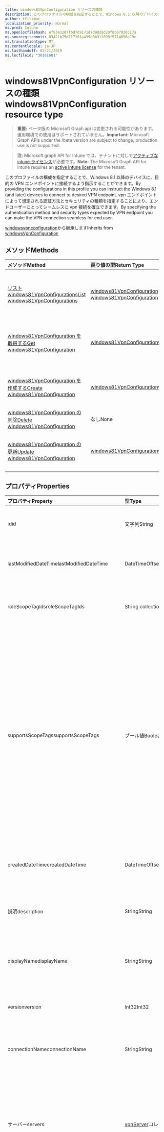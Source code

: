 ```yaml
---
title: windows81VpnConfiguration リソースの種類
description: このプロファイルの構成を指定することで、Windows 8.1 以降のデバイスに、目的の VPN エンドポイントに接続するよう指示することができます。 vpn エンドポイントによって想定される認証方法とセキュリティの種類を指定することにより、エンドユーザーにとってシームレスに vpn 接続を確立できます。
author: tfitzmac
localization_priority: Normal
ms.prod: Intune
ms.openlocfilehash: ef93e3207fbd7d9171d7d9d28d20f8b07936517a
ms.sourcegitcommit: 03421b75d717101a499e0b311890f5714056e29e
ms.translationtype: MT
ms.contentlocale: ja-JP
ms.lasthandoff: 02/21/2019
ms.locfileid: "30161601"
---
```

# <a name="windows81vpnconfiguration-resource-type"></a><span data-ttu-id="c1e88-104">windows81VpnConfiguration リソースの種類</span><span class="sxs-lookup"><span data-stu-id="c1e88-104">windows81VpnConfiguration resource type</span></span>

> <span data-ttu-id="c1e88-105">**重要:** ベータ版の Microsoft Graph api は変更される可能性があります。運用環境での使用はサポートされていません。</span><span class="sxs-lookup"><span data-stu-id="c1e88-105">**Important:** Microsoft Graph APIs under the /beta version are subject to change; production use is not supported.</span></span>

> <span data-ttu-id="c1e88-106">**注:** Microsoft graph API for Intune では、テナントに対して[アクティブな intune ライセンス](https://go.microsoft.com/fwlink/?linkid=839381)が必要です。</span><span class="sxs-lookup"><span data-stu-id="c1e88-106">**Note:** The Microsoft Graph API for Intune requires an [active Intune license](https://go.microsoft.com/fwlink/?linkid=839381) for the tenant.</span></span>

<span data-ttu-id="c1e88-107">このプロファイルの構成を指定することで、Windows 8.1 以降のデバイスに、目的の VPN エンドポイントに接続するよう指示することができます。</span><span class="sxs-lookup"><span data-stu-id="c1e88-107">By providing the configurations in this profile you can instruct the Windows 8.1 (and later) devices to connect to desired VPN endpoint.</span></span> <span data-ttu-id="c1e88-108">vpn エンドポイントによって想定される認証方法とセキュリティの種類を指定することにより、エンドユーザーにとってシームレスに vpn 接続を確立できます。</span><span class="sxs-lookup"><span data-stu-id="c1e88-108">By specifying the authentication method and security types expected by VPN endpoint you can make the VPN connection seamless for end user.</span></span>


<span data-ttu-id="c1e88-109">[windowsvpnconfiguration](../resources/intune-deviceconfig-windowsvpnconfiguration.md)から継承します</span><span class="sxs-lookup"><span data-stu-id="c1e88-109">Inherits from [windowsVpnConfiguration](../resources/intune-deviceconfig-windowsvpnconfiguration.md)</span></span>

## <a name="methods"></a><span data-ttu-id="c1e88-110">メソッド</span><span class="sxs-lookup"><span data-stu-id="c1e88-110">Methods</span></span>
|<span data-ttu-id="c1e88-111">メソッド</span><span class="sxs-lookup"><span data-stu-id="c1e88-111">Method</span></span>|<span data-ttu-id="c1e88-112">戻り値の型</span><span class="sxs-lookup"><span data-stu-id="c1e88-112">Return Type</span></span>|<span data-ttu-id="c1e88-113">説明</span><span class="sxs-lookup"><span data-stu-id="c1e88-113">Description</span></span>|
|:---|:---|:---|
|[<span data-ttu-id="c1e88-114">リスト windows81VpnConfigurations</span><span class="sxs-lookup"><span data-stu-id="c1e88-114">List windows81VpnConfigurations</span></span>](../api/intune-deviceconfig-windows81vpnconfiguration-list.md)|<span data-ttu-id="c1e88-115">[windows81VpnConfiguration](../resources/intune-deviceconfig-windows81vpnconfiguration.md)コレクション</span><span class="sxs-lookup"><span data-stu-id="c1e88-115">[windows81VpnConfiguration](../resources/intune-deviceconfig-windows81vpnconfiguration.md) collection</span></span>|<span data-ttu-id="c1e88-116">[windows81VpnConfiguration](../resources/intune-deviceconfig-windows81vpnconfiguration.md)オブジェクトのプロパティとリレーションシップをリストします。</span><span class="sxs-lookup"><span data-stu-id="c1e88-116">List properties and relationships of the [windows81VpnConfiguration](../resources/intune-deviceconfig-windows81vpnconfiguration.md) objects.</span></span>|
|[<span data-ttu-id="c1e88-117">windows81VpnConfiguration を取得する</span><span class="sxs-lookup"><span data-stu-id="c1e88-117">Get windows81VpnConfiguration</span></span>](../api/intune-deviceconfig-windows81vpnconfiguration-get.md)|[<span data-ttu-id="c1e88-118">windows81VpnConfiguration</span><span class="sxs-lookup"><span data-stu-id="c1e88-118">windows81VpnConfiguration</span></span>](../resources/intune-deviceconfig-windows81vpnconfiguration.md)|<span data-ttu-id="c1e88-119">[windows81VpnConfiguration](../resources/intune-deviceconfig-windows81vpnconfiguration.md)オブジェクトのプロパティとリレーションシップを読み取ります。</span><span class="sxs-lookup"><span data-stu-id="c1e88-119">Read properties and relationships of the [windows81VpnConfiguration](../resources/intune-deviceconfig-windows81vpnconfiguration.md) object.</span></span>|
|[<span data-ttu-id="c1e88-120">windows81VpnConfiguration を作成する</span><span class="sxs-lookup"><span data-stu-id="c1e88-120">Create windows81VpnConfiguration</span></span>](../api/intune-deviceconfig-windows81vpnconfiguration-create.md)|[<span data-ttu-id="c1e88-121">windows81VpnConfiguration</span><span class="sxs-lookup"><span data-stu-id="c1e88-121">windows81VpnConfiguration</span></span>](../resources/intune-deviceconfig-windows81vpnconfiguration.md)|<span data-ttu-id="c1e88-122">新しい[windows81VpnConfiguration](../resources/intune-deviceconfig-windows81vpnconfiguration.md)オブジェクトを作成します。</span><span class="sxs-lookup"><span data-stu-id="c1e88-122">Create a new [windows81VpnConfiguration](../resources/intune-deviceconfig-windows81vpnconfiguration.md) object.</span></span>|
|[<span data-ttu-id="c1e88-123">windows81VpnConfiguration の削除</span><span class="sxs-lookup"><span data-stu-id="c1e88-123">Delete windows81VpnConfiguration</span></span>](../api/intune-deviceconfig-windows81vpnconfiguration-delete.md)|<span data-ttu-id="c1e88-124">なし</span><span class="sxs-lookup"><span data-stu-id="c1e88-124">None</span></span>|<span data-ttu-id="c1e88-125">[windows81VpnConfiguration](../resources/intune-deviceconfig-windows81vpnconfiguration.md)を削除します。</span><span class="sxs-lookup"><span data-stu-id="c1e88-125">Deletes a [windows81VpnConfiguration](../resources/intune-deviceconfig-windows81vpnconfiguration.md).</span></span>|
|[<span data-ttu-id="c1e88-126">windows81VpnConfiguration の更新</span><span class="sxs-lookup"><span data-stu-id="c1e88-126">Update windows81VpnConfiguration</span></span>](../api/intune-deviceconfig-windows81vpnconfiguration-update.md)|[<span data-ttu-id="c1e88-127">windows81VpnConfiguration</span><span class="sxs-lookup"><span data-stu-id="c1e88-127">windows81VpnConfiguration</span></span>](../resources/intune-deviceconfig-windows81vpnconfiguration.md)|<span data-ttu-id="c1e88-128">[windows81VpnConfiguration](../resources/intune-deviceconfig-windows81vpnconfiguration.md)オブジェクトのプロパティを更新します。</span><span class="sxs-lookup"><span data-stu-id="c1e88-128">Update the properties of a [windows81VpnConfiguration](../resources/intune-deviceconfig-windows81vpnconfiguration.md) object.</span></span>|

## <a name="properties"></a><span data-ttu-id="c1e88-129">プロパティ</span><span class="sxs-lookup"><span data-stu-id="c1e88-129">Properties</span></span>
|<span data-ttu-id="c1e88-130">プロパティ</span><span class="sxs-lookup"><span data-stu-id="c1e88-130">Property</span></span>|<span data-ttu-id="c1e88-131">型</span><span class="sxs-lookup"><span data-stu-id="c1e88-131">Type</span></span>|<span data-ttu-id="c1e88-132">説明</span><span class="sxs-lookup"><span data-stu-id="c1e88-132">Description</span></span>|
|:---|:---|:---|
|<span data-ttu-id="c1e88-133">id</span><span class="sxs-lookup"><span data-stu-id="c1e88-133">id</span></span>|<span data-ttu-id="c1e88-134">文字列</span><span class="sxs-lookup"><span data-stu-id="c1e88-134">String</span></span>|<span data-ttu-id="c1e88-135">エンティティのキー。</span><span class="sxs-lookup"><span data-stu-id="c1e88-135">Key of the entity.</span></span> <span data-ttu-id="c1e88-136">[deviceConfiguration](../resources/intune-deviceconfig-deviceconfiguration.md) から継承します</span><span class="sxs-lookup"><span data-stu-id="c1e88-136">Inherited from [deviceConfiguration](../resources/intune-deviceconfig-deviceconfiguration.md)</span></span>|
|<span data-ttu-id="c1e88-137">lastModifiedDateTime</span><span class="sxs-lookup"><span data-stu-id="c1e88-137">lastModifiedDateTime</span></span>|<span data-ttu-id="c1e88-138">DateTimeOffset</span><span class="sxs-lookup"><span data-stu-id="c1e88-138">DateTimeOffset</span></span>|<span data-ttu-id="c1e88-139">オブジェクトが最後に変更された DateTime。</span><span class="sxs-lookup"><span data-stu-id="c1e88-139">DateTime the object was last modified.</span></span> <span data-ttu-id="c1e88-140">[deviceConfiguration](../resources/intune-deviceconfig-deviceconfiguration.md) から継承します</span><span class="sxs-lookup"><span data-stu-id="c1e88-140">Inherited from [deviceConfiguration](../resources/intune-deviceconfig-deviceconfiguration.md)</span></span>|
|<span data-ttu-id="c1e88-141">roleScopeTagIds</span><span class="sxs-lookup"><span data-stu-id="c1e88-141">roleScopeTagIds</span></span>|<span data-ttu-id="c1e88-142">String collection</span><span class="sxs-lookup"><span data-stu-id="c1e88-142">String collection</span></span>|<span data-ttu-id="c1e88-143">このエンティティインスタンスの範囲タグのリスト。</span><span class="sxs-lookup"><span data-stu-id="c1e88-143">List of Scope Tags for this Entity instance.</span></span> <span data-ttu-id="c1e88-144">[deviceConfiguration](../resources/intune-deviceconfig-deviceconfiguration.md) から継承します</span><span class="sxs-lookup"><span data-stu-id="c1e88-144">Inherited from [deviceConfiguration](../resources/intune-deviceconfig-deviceconfiguration.md)</span></span>|
|<span data-ttu-id="c1e88-145">supportsScopeTags</span><span class="sxs-lookup"><span data-stu-id="c1e88-145">supportsScopeTags</span></span>|<span data-ttu-id="c1e88-146">ブール値</span><span class="sxs-lookup"><span data-stu-id="c1e88-146">Boolean</span></span>|<span data-ttu-id="c1e88-147">基になるデバイス構成がスコープタグの割り当てをサポートしているかどうかを示します。</span><span class="sxs-lookup"><span data-stu-id="c1e88-147">Indicates whether or not the underlying Device Configuration supports the assignment of scope tags.</span></span> <span data-ttu-id="c1e88-148">この値が false である場合、ScopeTags プロパティへの割り当ては許可されません。エンティティは、スコープを持つユーザーには表示されません。</span><span class="sxs-lookup"><span data-stu-id="c1e88-148">Assigning to the ScopeTags property is not allowed when this value is false and entities will not be visible to scoped users.</span></span> <span data-ttu-id="c1e88-149">これは Silverlight で作成された従来のポリシーに対して実行され、Azure ポータルでポリシーを削除して再作成することによって解決できます。</span><span class="sxs-lookup"><span data-stu-id="c1e88-149">This occurs for Legacy policies created in Silverlight and can be resolved by deleting and recreating the policy in the Azure Portal.</span></span> <span data-ttu-id="c1e88-150">このプロパティは読み取りのみ可能です。</span><span class="sxs-lookup"><span data-stu-id="c1e88-150">This property is read-only.</span></span> <span data-ttu-id="c1e88-151">[deviceConfiguration](../resources/intune-deviceconfig-deviceconfiguration.md) から継承します</span><span class="sxs-lookup"><span data-stu-id="c1e88-151">Inherited from [deviceConfiguration](../resources/intune-deviceconfig-deviceconfiguration.md)</span></span>|
|<span data-ttu-id="c1e88-152">createdDateTime</span><span class="sxs-lookup"><span data-stu-id="c1e88-152">createdDateTime</span></span>|<span data-ttu-id="c1e88-153">DateTimeOffset</span><span class="sxs-lookup"><span data-stu-id="c1e88-153">DateTimeOffset</span></span>|<span data-ttu-id="c1e88-154">オブジェクトが作成された DateTime。</span><span class="sxs-lookup"><span data-stu-id="c1e88-154">DateTime the object was created.</span></span> <span data-ttu-id="c1e88-155">[deviceConfiguration](../resources/intune-deviceconfig-deviceconfiguration.md) から継承します</span><span class="sxs-lookup"><span data-stu-id="c1e88-155">Inherited from [deviceConfiguration](../resources/intune-deviceconfig-deviceconfiguration.md)</span></span>|
|<span data-ttu-id="c1e88-156">説明</span><span class="sxs-lookup"><span data-stu-id="c1e88-156">description</span></span>|<span data-ttu-id="c1e88-157">String</span><span class="sxs-lookup"><span data-stu-id="c1e88-157">String</span></span>|<span data-ttu-id="c1e88-158">デバイス構成について管理者が提供した説明。</span><span class="sxs-lookup"><span data-stu-id="c1e88-158">Admin provided description of the Device Configuration.</span></span> <span data-ttu-id="c1e88-159">[deviceConfiguration](../resources/intune-deviceconfig-deviceconfiguration.md) から継承します</span><span class="sxs-lookup"><span data-stu-id="c1e88-159">Inherited from [deviceConfiguration](../resources/intune-deviceconfig-deviceconfiguration.md)</span></span>|
|<span data-ttu-id="c1e88-160">displayName</span><span class="sxs-lookup"><span data-stu-id="c1e88-160">displayName</span></span>|<span data-ttu-id="c1e88-161">String</span><span class="sxs-lookup"><span data-stu-id="c1e88-161">String</span></span>|<span data-ttu-id="c1e88-162">デバイス構成について管理者が指定した名前。</span><span class="sxs-lookup"><span data-stu-id="c1e88-162">Admin provided name of the device configuration.</span></span> <span data-ttu-id="c1e88-163">[deviceConfiguration](../resources/intune-deviceconfig-deviceconfiguration.md) から継承します</span><span class="sxs-lookup"><span data-stu-id="c1e88-163">Inherited from [deviceConfiguration](../resources/intune-deviceconfig-deviceconfiguration.md)</span></span>|
|<span data-ttu-id="c1e88-164">version</span><span class="sxs-lookup"><span data-stu-id="c1e88-164">version</span></span>|<span data-ttu-id="c1e88-165">Int32</span><span class="sxs-lookup"><span data-stu-id="c1e88-165">Int32</span></span>|<span data-ttu-id="c1e88-166">デバイス構成のバージョン。</span><span class="sxs-lookup"><span data-stu-id="c1e88-166">Version of the device configuration.</span></span> <span data-ttu-id="c1e88-167">[deviceConfiguration](../resources/intune-deviceconfig-deviceconfiguration.md) から継承します</span><span class="sxs-lookup"><span data-stu-id="c1e88-167">Inherited from [deviceConfiguration](../resources/intune-deviceconfig-deviceconfiguration.md)</span></span>|
|<span data-ttu-id="c1e88-168">connectionName</span><span class="sxs-lookup"><span data-stu-id="c1e88-168">connectionName</span></span>|<span data-ttu-id="c1e88-169">String</span><span class="sxs-lookup"><span data-stu-id="c1e88-169">String</span></span>|<span data-ttu-id="c1e88-170">ユーザーに表示される接続名。</span><span class="sxs-lookup"><span data-stu-id="c1e88-170">Connection name displayed to the user.</span></span> <span data-ttu-id="c1e88-171">[windowsvpnconfiguration](../resources/intune-deviceconfig-windowsvpnconfiguration.md)から継承します</span><span class="sxs-lookup"><span data-stu-id="c1e88-171">Inherited from [windowsVpnConfiguration](../resources/intune-deviceconfig-windowsvpnconfiguration.md)</span></span>|
|<span data-ttu-id="c1e88-172">サーバー</span><span class="sxs-lookup"><span data-stu-id="c1e88-172">servers</span></span>|<span data-ttu-id="c1e88-173">[vpnServer](../resources/intune-deviceconfig-vpnserver.md)コレクション</span><span class="sxs-lookup"><span data-stu-id="c1e88-173">[vpnServer](../resources/intune-deviceconfig-vpnserver.md) collection</span></span>|<span data-ttu-id="c1e88-174">ネットワーク上の VPN サーバーの一覧。</span><span class="sxs-lookup"><span data-stu-id="c1e88-174">List of VPN Servers on the network.</span></span> <span data-ttu-id="c1e88-175">エンドユーザーがこれらのネットワークの場所にアクセスできることを確認します。</span><span class="sxs-lookup"><span data-stu-id="c1e88-175">Make sure end users can access these network locations.</span></span> <span data-ttu-id="c1e88-176">このコレクションには、最大で 500 個の要素を含めることができます。</span><span class="sxs-lookup"><span data-stu-id="c1e88-176">This collection can contain a maximum of 500 elements.</span></span> <span data-ttu-id="c1e88-177">[windowsvpnconfiguration](../resources/intune-deviceconfig-windowsvpnconfiguration.md)から継承します</span><span class="sxs-lookup"><span data-stu-id="c1e88-177">Inherited from [windowsVpnConfiguration](../resources/intune-deviceconfig-windowsvpnconfiguration.md)</span></span>|
|<span data-ttu-id="c1e88-178">customXml</span><span class="sxs-lookup"><span data-stu-id="c1e88-178">customXml</span></span>|<span data-ttu-id="c1e88-179">Binary</span><span class="sxs-lookup"><span data-stu-id="c1e88-179">Binary</span></span>|<span data-ttu-id="c1e88-180">VPN 接続を構成するカスタム XML コマンド。</span><span class="sxs-lookup"><span data-stu-id="c1e88-180">Custom XML commands that configures the VPN connection.</span></span> <span data-ttu-id="c1e88-181">(UTF8 でエンコードされたバイト配列)[windowsvpnconfiguration](../resources/intune-deviceconfig-windowsvpnconfiguration.md)から継承します</span><span class="sxs-lookup"><span data-stu-id="c1e88-181">(UTF8 encoded byte array) Inherited from [windowsVpnConfiguration](../resources/intune-deviceconfig-windowsvpnconfiguration.md)</span></span>|
|<span data-ttu-id="c1e88-182">applyOnlyToWindows81</span><span class="sxs-lookup"><span data-stu-id="c1e88-182">applyOnlyToWindows81</span></span>|<span data-ttu-id="c1e88-183">Boolean</span><span class="sxs-lookup"><span data-stu-id="c1e88-183">Boolean</span></span>|<span data-ttu-id="c1e88-184">このポリシーを Windows 8.1 にのみ適用するかどうかを示す値。</span><span class="sxs-lookup"><span data-stu-id="c1e88-184">Value indicating whether this policy only applies to Windows 8.1.</span></span> <span data-ttu-id="c1e88-185">このプロパティは読み取り専用です。</span><span class="sxs-lookup"><span data-stu-id="c1e88-185">This property is read-only.</span></span>|
|<span data-ttu-id="c1e88-186">connectionType</span><span class="sxs-lookup"><span data-stu-id="c1e88-186">connectionType</span></span>|[<span data-ttu-id="c1e88-187">windowsvpnconnectiontype</span><span class="sxs-lookup"><span data-stu-id="c1e88-187">windowsVpnConnectionType</span></span>](../resources/intune-deviceconfig-windowsvpnconnectiontype.md)|<span data-ttu-id="c1e88-188">接続の種類。</span><span class="sxs-lookup"><span data-stu-id="c1e88-188">Connection type.</span></span> <span data-ttu-id="c1e88-189">使用可能な値は、`pulseSecure`、`f5EdgeClient`、`dellSonicWallMobileConnect`、`checkPointCapsuleVpn` です。</span><span class="sxs-lookup"><span data-stu-id="c1e88-189">Possible values are: `pulseSecure`, `f5EdgeClient`, `dellSonicWallMobileConnect`, `checkPointCapsuleVpn`.</span></span>|
|<span data-ttu-id="c1e88-190">logingroupordomain</span><span class="sxs-lookup"><span data-stu-id="c1e88-190">loginGroupOrDomain</span></span>|<span data-ttu-id="c1e88-191">String</span><span class="sxs-lookup"><span data-stu-id="c1e88-191">String</span></span>|<span data-ttu-id="c1e88-192">接続の種類が Dell SonicWALL Mobile connection に設定されている場合のログイングループまたはドメイン。</span><span class="sxs-lookup"><span data-stu-id="c1e88-192">Login group or domain when connection type is set to Dell SonicWALL Mobile Connection.</span></span>|
|<span data-ttu-id="c1e88-193">enablesplittunneling</span><span class="sxs-lookup"><span data-stu-id="c1e88-193">enableSplitTunneling</span></span>|<span data-ttu-id="c1e88-194">ブール値</span><span class="sxs-lookup"><span data-stu-id="c1e88-194">Boolean</span></span>|<span data-ttu-id="c1e88-195">VPN の分割トンネリングを有効にします。</span><span class="sxs-lookup"><span data-stu-id="c1e88-195">Enable split tunneling for the VPN.</span></span>|
|<span data-ttu-id="c1e88-196">proxyServer</span><span class="sxs-lookup"><span data-stu-id="c1e88-196">proxyServer</span></span>|[<span data-ttu-id="c1e88-197">windows81VpnProxyServer</span><span class="sxs-lookup"><span data-stu-id="c1e88-197">windows81VpnProxyServer</span></span>](../resources/intune-deviceconfig-windows81vpnproxyserver.md)|<span data-ttu-id="c1e88-198">プロキシサーバー。</span><span class="sxs-lookup"><span data-stu-id="c1e88-198">Proxy Server.</span></span>|

## <a name="relationships"></a><span data-ttu-id="c1e88-199">リレーションシップ</span><span class="sxs-lookup"><span data-stu-id="c1e88-199">Relationships</span></span>
|<span data-ttu-id="c1e88-200">リレーションシップ</span><span class="sxs-lookup"><span data-stu-id="c1e88-200">Relationship</span></span>|<span data-ttu-id="c1e88-201">型</span><span class="sxs-lookup"><span data-stu-id="c1e88-201">Type</span></span>|<span data-ttu-id="c1e88-202">説明</span><span class="sxs-lookup"><span data-stu-id="c1e88-202">Description</span></span>|
|:---|:---|:---|
|<span data-ttu-id="c1e88-203">groupAssignments</span><span class="sxs-lookup"><span data-stu-id="c1e88-203">groupAssignments</span></span>|<span data-ttu-id="c1e88-204">[deviceConfigurationGroupAssignment](../resources/intune-deviceconfig-deviceconfigurationgroupassignment.md)コレクション</span><span class="sxs-lookup"><span data-stu-id="c1e88-204">[deviceConfigurationGroupAssignment](../resources/intune-deviceconfig-deviceconfigurationgroupassignment.md) collection</span></span>|<span data-ttu-id="c1e88-205">デバイスの構成プロファイルのグループ割り当てのリストです。</span><span class="sxs-lookup"><span data-stu-id="c1e88-205">The list of group assignments for the device configuration profile.</span></span> <span data-ttu-id="c1e88-206">[deviceConfiguration](../resources/intune-deviceconfig-deviceconfiguration.md) から継承します</span><span class="sxs-lookup"><span data-stu-id="c1e88-206">Inherited from [deviceConfiguration](../resources/intune-deviceconfig-deviceconfiguration.md)</span></span>|
|<span data-ttu-id="c1e88-207">assignments</span><span class="sxs-lookup"><span data-stu-id="c1e88-207">assignments</span></span>|<span data-ttu-id="c1e88-208">[deviceConfigurationAssignment](../resources/intune-deviceconfig-deviceconfigurationassignment.md) コレクション</span><span class="sxs-lookup"><span data-stu-id="c1e88-208">[deviceConfigurationAssignment](../resources/intune-deviceconfig-deviceconfigurationassignment.md) collection</span></span>|<span data-ttu-id="c1e88-209">デバイスの構成プロファイルの割り当てのリスト。</span><span class="sxs-lookup"><span data-stu-id="c1e88-209">The list of assignments for the device configuration profile.</span></span> <span data-ttu-id="c1e88-210">[deviceConfiguration](../resources/intune-deviceconfig-deviceconfiguration.md) から継承します</span><span class="sxs-lookup"><span data-stu-id="c1e88-210">Inherited from [deviceConfiguration](../resources/intune-deviceconfig-deviceconfiguration.md)</span></span>|
|<span data-ttu-id="c1e88-211">deviceStatuses</span><span class="sxs-lookup"><span data-stu-id="c1e88-211">deviceStatuses</span></span>|<span data-ttu-id="c1e88-212">[deviceConfigurationDeviceStatus](../resources/intune-deviceconfig-deviceconfigurationdevicestatus.md) コレクション</span><span class="sxs-lookup"><span data-stu-id="c1e88-212">[deviceConfigurationDeviceStatus](../resources/intune-deviceconfig-deviceconfigurationdevicestatus.md) collection</span></span>|<span data-ttu-id="c1e88-213">デバイスごとのデバイス構成のインストール状況。</span><span class="sxs-lookup"><span data-stu-id="c1e88-213">Device configuration installation status by device.</span></span> <span data-ttu-id="c1e88-214">[deviceConfiguration](../resources/intune-deviceconfig-deviceconfiguration.md) から継承します</span><span class="sxs-lookup"><span data-stu-id="c1e88-214">Inherited from [deviceConfiguration](../resources/intune-deviceconfig-deviceconfiguration.md)</span></span>|
|<span data-ttu-id="c1e88-215">userStatuses</span><span class="sxs-lookup"><span data-stu-id="c1e88-215">userStatuses</span></span>|<span data-ttu-id="c1e88-216">[deviceConfigurationUserStatus](../resources/intune-deviceconfig-deviceconfigurationuserstatus.md) コレクション</span><span class="sxs-lookup"><span data-stu-id="c1e88-216">[deviceConfigurationUserStatus](../resources/intune-deviceconfig-deviceconfigurationuserstatus.md) collection</span></span>|<span data-ttu-id="c1e88-217">ユーザーごとのデバイス構成のインストール状態。</span><span class="sxs-lookup"><span data-stu-id="c1e88-217">Device configuration installation status by user.</span></span> <span data-ttu-id="c1e88-218">[deviceConfiguration](../resources/intune-deviceconfig-deviceconfiguration.md) から継承します</span><span class="sxs-lookup"><span data-stu-id="c1e88-218">Inherited from [deviceConfiguration](../resources/intune-deviceconfig-deviceconfiguration.md)</span></span>|
|<span data-ttu-id="c1e88-219">deviceStatusOverview</span><span class="sxs-lookup"><span data-stu-id="c1e88-219">deviceStatusOverview</span></span>|[<span data-ttu-id="c1e88-220">deviceConfigurationDeviceOverview</span><span class="sxs-lookup"><span data-stu-id="c1e88-220">deviceConfigurationDeviceOverview</span></span>](../resources/intune-deviceconfig-deviceconfigurationdeviceoverview.md)|<span data-ttu-id="c1e88-221">デバイス構成のデバイス状態の概要 ([deviceConfiguration](../resources/intune-deviceconfig-deviceconfiguration.md) から継承)</span><span class="sxs-lookup"><span data-stu-id="c1e88-221">Device Configuration devices status overview Inherited from [deviceConfiguration](../resources/intune-deviceconfig-deviceconfiguration.md)</span></span>|
|<span data-ttu-id="c1e88-222">userStatusOverview</span><span class="sxs-lookup"><span data-stu-id="c1e88-222">userStatusOverview</span></span>|[<span data-ttu-id="c1e88-223">deviceConfigurationUserOverview</span><span class="sxs-lookup"><span data-stu-id="c1e88-223">deviceConfigurationUserOverview</span></span>](../resources/intune-deviceconfig-deviceconfigurationuseroverview.md)|<span data-ttu-id="c1e88-224">デバイス構成のユーザー状態の概要 ([deviceConfiguration](../resources/intune-deviceconfig-deviceconfiguration.md) から継承)</span><span class="sxs-lookup"><span data-stu-id="c1e88-224">Device Configuration users status overview Inherited from [deviceConfiguration](../resources/intune-deviceconfig-deviceconfiguration.md)</span></span>|
|<span data-ttu-id="c1e88-225">deviceSettingStateSummaries</span><span class="sxs-lookup"><span data-stu-id="c1e88-225">deviceSettingStateSummaries</span></span>|<span data-ttu-id="c1e88-226">[settingStateDeviceSummary](../resources/intune-deviceconfig-settingstatedevicesummary.md) コレクション</span><span class="sxs-lookup"><span data-stu-id="c1e88-226">[settingStateDeviceSummary](../resources/intune-deviceconfig-settingstatedevicesummary.md) collection</span></span>|<span data-ttu-id="c1e88-227">デバイス構成設定状態のデバイスの要約 ([deviceConfiguration](../resources/intune-deviceconfig-deviceconfiguration.md) から継承)</span><span class="sxs-lookup"><span data-stu-id="c1e88-227">Device Configuration Setting State Device Summary Inherited from [deviceConfiguration](../resources/intune-deviceconfig-deviceconfiguration.md)</span></span>|

## <a name="json-representation"></a><span data-ttu-id="c1e88-228">JSON 表記</span><span class="sxs-lookup"><span data-stu-id="c1e88-228">JSON Representation</span></span>
<span data-ttu-id="c1e88-229">以下は、リソースの JSON 表記です。</span><span class="sxs-lookup"><span data-stu-id="c1e88-229">Here is a JSON representation of the resource.</span></span>
<!-- {
  "blockType": "resource",
  "keyProperty": "id",
  "@odata.type": "microsoft.graph.windows81VpnConfiguration"
}
-->
``` json
{
  "@odata.type": "#microsoft.graph.windows81VpnConfiguration",
  "id": "String (identifier)",
  "lastModifiedDateTime": "String (timestamp)",
  "roleScopeTagIds": [
    "String"
  ],
  "supportsScopeTags": true,
  "createdDateTime": "String (timestamp)",
  "description": "String",
  "displayName": "String",
  "version": 1024,
  "connectionName": "String",
  "servers": [
    {
      "@odata.type": "microsoft.graph.vpnServer",
      "description": "String",
      "address": "String",
      "isDefaultServer": true
    }
  ],
  "customXml": "binary",
  "applyOnlyToWindows81": true,
  "connectionType": "String",
  "loginGroupOrDomain": "String",
  "enableSplitTunneling": true,
  "proxyServer": {
    "@odata.type": "microsoft.graph.windows81VpnProxyServer",
    "automaticConfigurationScriptUrl": "String",
    "address": "String",
    "port": 1024,
    "automaticallyDetectProxySettings": true,
    "bypassProxyServerForLocalAddress": true
  }
}
```




